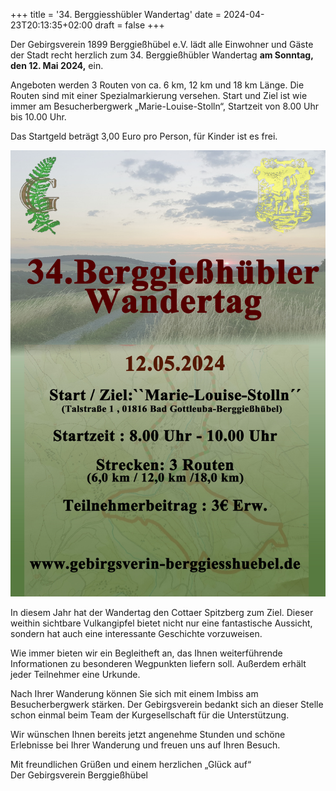+++
title = '34. Berggiesshübler Wandertag'
date = 2024-04-23T20:13:35+02:00
draft = false
+++

Der Gebirgsverein 1899 Berggießhübel e.V. lädt alle Einwohner und Gäste der Stadt recht herzlich zum 34. Berggießhübler Wandertag **am Sonntag, den 12. Mai 2024,** ein.

<!--more-->

Angeboten werden 3 Routen von ca. 6 km, 12 km und 18 km Länge.
Die Routen sind mit einer Spezialmarkierung versehen.
Start und Ziel ist wie immer am Besucherbergwerk „Marie-Louise-Stolln“, Startzeit von 8.00 Uhr bis 10.00 Uhr. 

Das Startgeld beträgt 3,00 Euro pro Person, für Kinder ist es frei.

![Plakat zum Wandertag](plakat.jpg)

In diesem Jahr hat der Wandertag den Cottaer Spitzberg zum Ziel.
Dieser weithin sichtbare Vulkangipfel bietet nicht nur eine fantastische Aussicht,
sondern hat auch eine interessante Geschichte vorzuweisen.
 
Wie immer bieten wir ein Begleitheft an, das Ihnen weiterführende Informationen zu besonderen Wegpunkten liefern soll.
Außerdem erhält jeder Teilnehmer eine Urkunde.

Nach Ihrer Wanderung können Sie sich mit einem Imbiss am Besucherbergwerk stärken.
Der Gebirgsverein bedankt sich an dieser Stelle schon einmal beim Team der Kurgesellschaft für die Unterstützung.

Wir wünschen Ihnen bereits jetzt angenehme Stunden und schöne Erlebnisse bei Ihrer Wanderung und freuen uns auf Ihren Besuch.

Mit freundlichen Grüßen und einem herzlichen „Glück auf“  
Der Gebirgsverein Berggießhübel
